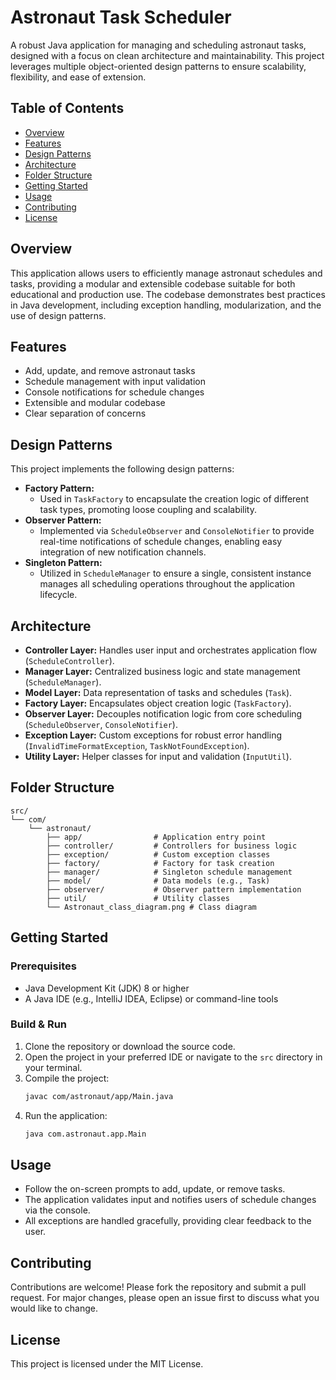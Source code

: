 # Astronaut Task Scheduler

A robust Java application for managing and scheduling astronaut tasks, designed with a focus on clean architecture and maintainability. This project leverages multiple object-oriented design patterns to ensure scalability, flexibility, and ease of extension.

## Table of Contents
- [Overview](#overview)
- [Features](#features)
- [Design Patterns](#design-patterns)
- [Architecture](#architecture)
- [Folder Structure](#folder-structure)
- [Getting Started](#getting-started)
- [Usage](#usage)
- [Contributing](#contributing)
- [License](#license)

## Overview
This application allows users to efficiently manage astronaut schedules and tasks, providing a modular and extensible codebase suitable for both educational and production use. The codebase demonstrates best practices in Java development, including exception handling, modularization, and the use of design patterns.

## Features
- Add, update, and remove astronaut tasks
- Schedule management with input validation
- Console notifications for schedule changes
- Extensible and modular codebase
- Clear separation of concerns

## Design Patterns
This project implements the following design patterns:

- **Factory Pattern:**
  - Used in `TaskFactory` to encapsulate the creation logic of different task types, promoting loose coupling and scalability.
- **Observer Pattern:**
  - Implemented via `ScheduleObserver` and `ConsoleNotifier` to provide real-time notifications of schedule changes, enabling easy integration of new notification channels.
- **Singleton Pattern:**
  - Utilized in `ScheduleManager` to ensure a single, consistent instance manages all scheduling operations throughout the application lifecycle.

## Architecture
- **Controller Layer:** Handles user input and orchestrates application flow (`ScheduleController`).
- **Manager Layer:** Centralized business logic and state management (`ScheduleManager`).
- **Model Layer:** Data representation of tasks and schedules (`Task`).
- **Factory Layer:** Encapsulates object creation logic (`TaskFactory`).
- **Observer Layer:** Decouples notification logic from core scheduling (`ScheduleObserver`, `ConsoleNotifier`).
- **Exception Layer:** Custom exceptions for robust error handling (`InvalidTimeFormatException`, `TaskNotFoundException`).
- **Utility Layer:** Helper classes for input and validation (`InputUtil`).

## Folder Structure
```
src/
└── com/
    └── astronaut/
        ├── app/                # Application entry point
        ├── controller/         # Controllers for business logic
        ├── exception/          # Custom exception classes
        ├── factory/            # Factory for task creation
        ├── manager/            # Singleton schedule management
        ├── model/              # Data models (e.g., Task)
        ├── observer/           # Observer pattern implementation
        ├── util/               # Utility classes
        └── Astronaut_class_diagram.png # Class diagram
```

## Getting Started
### Prerequisites
- Java Development Kit (JDK) 8 or higher
- A Java IDE (e.g., IntelliJ IDEA, Eclipse) or command-line tools

### Build & Run
1. Clone the repository or download the source code.
2. Open the project in your preferred IDE or navigate to the `src` directory in your terminal.
3. Compile the project:
   ```sh
   javac com/astronaut/app/Main.java
   ```
4. Run the application:
   ```sh
   java com.astronaut.app.Main
   ```

## Usage
- Follow the on-screen prompts to add, update, or remove tasks.
- The application validates input and notifies users of schedule changes via the console.
- All exceptions are handled gracefully, providing clear feedback to the user.

## Contributing
Contributions are welcome! Please fork the repository and submit a pull request. For major changes, please open an issue first to discuss what you would like to change.

## License
This project is licensed under the MIT License.
